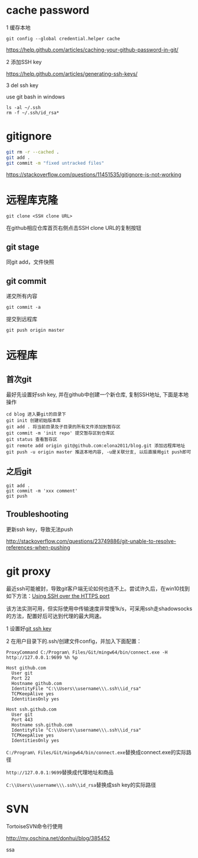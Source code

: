 # cache password

1 缓存本地

```
git config --global credential.helper cache
```

https://help.github.com/articles/caching-your-github-password-in-git/

2 添加SSH key

https://help.github.com/articles/generating-ssh-keys/

3 del ssh key

use git bash in windows

```
ls -al ~/.ssh
rm -f ~/.ssh/id_rsa*
```

# gitignore

```sh
git rm -r --cached .
git add .
git commit -m "fixed untracked files"
```

https://stackoverflow.com/questions/11451535/gitignore-is-not-working

# 远程库克隆

```
git clone <SSH clone URL>
```

<SSH clone URL> 在github相应仓库首页右侧点击SSH clone URL的复制按钮

## git stage

同git add，文件快照

## git commit

递交所有内容

```
git commit -a
```

提交到远程库

```
git push origin master
```

# 远程库

## 首次git

最好先设置好ssh key, 并在github中创建一个新仓库, 复制SSH地址, 下面是本地操作

```
cd blog 进入要git的目录下
git init 创建初始版本库
git add . 将当前目录及子目录的所有文件添加到暂存区
git commit -m 'init repo' 提交暂存区到仓库区
git status 查看暂存区
git remote add origin git@github.com:elona2011/blog.git 添加远程库地址
git push -u origin master 推送本地内容, -u是关联分支, 以后直接用git push即可
```

## 之后git

```
git add .
git commit -m 'xxx comment'
git push
```

## Troubleshooting

更新ssh key，导致无法push

http://stackoverflow.com/questions/23749886/git-unable-to-resolve-references-when-pushing

# git proxy

最近ssh可能被封，导致git客户端无论如何也连不上。尝试许久后，在win10找到如下方法：[Using SSH over the HTTPS port](https://help.github.com/articles/using-ssh-over-the-https-port/)

该方法实测可用，但实际使用中传输速度非常慢1k/s，可采用ssh走shadowsocks的方法，配置好后可达到代理的最大网速。

1 设置好[git ssh key](https://help.github.com/articles/generating-ssh-keys/)

2 在用户目录下的.ssh/创建文件config，并加入下面配置：

```
ProxyCommand C:/Program\ Files/Git/mingw64/bin/connect.exe -H http://127.0.0.1:9699 %h %p

Host github.com
  User git
  Port 22
  Hostname github.com
  IdentityFile "C:\\Users\\username\\\.ssh\\id_rsa"
  TCPKeepAlive yes
  IdentitiesOnly yes

Host ssh.github.com
  User git
  Port 443
  Hostname ssh.github.com
  IdentityFile "C:\\Users\\username\\\.ssh\\id_rsa"
  TCPKeepAlive yes
  IdentitiesOnly yes
```

``C:/Program\ Files/Git/mingw64/bin/connect.exe``替换成connect.exe的实际路径

``http://127.0.0.1:9699``替换成代理地址和商品

``C:\\Users\\username\\\.ssh\\id_rsa``替换成ssh key的实际路径

# SVN

TortoiseSVN命令行使用

http://my.oschina.net/donhui/blog/385452

ssa
